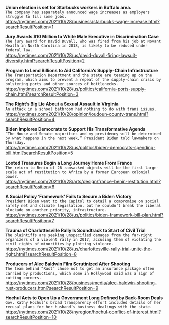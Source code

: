 **Union election is set for Starbucks workers in Buffalo area.**\
`The company has separately announced wage increases as employers struggle to fill some jobs.`\
https://nytimes.com/2021/10/28/business/starbucks-wage-increase.html?searchResultPosition=1

**Jury Awards $10 Million to White Male Executive in Discrimination Case**\
`The jury award for David Duvall, who was fired from his job at Novant Health in North Carolina in 2018, is likely to be reduced under federal law.`\
https://nytimes.com/2021/10/28/us/david-duvall-firing-lawsuit-diversity.html?searchResultPosition=2

**Program to Lend Billions to Aid California’s Supply-Chain Infrastructure**\
`The Transportation Department and the state are teaming up on the program, which aims to prevent a repeat of the supply-chain crisis by bolstering ports and other sources of bottlenecks.`\
https://nytimes.com/2021/10/28/us/politics/california-ports-supply-chain.html?searchResultPosition=3

**The Right’s Big Lie About a Sexual Assault in Virginia**\
`An attack in a school bathroom had nothing to do with trans issues.`\
https://nytimes.com/2021/10/28/opinion/loudoun-county-trans.html?searchResultPosition=4

**Biden Implores Democrats to Support His Transformative Agenda**\
`“The House and Senate majorities and my presidency will be determined by what happens in the next week,” President Biden told lawmakers on Thursday.`\
https://nytimes.com/2021/10/28/us/politics/biden-democrats-spending-bill.html?searchResultPosition=5

**Looted Treasures Begin a Long Journey Home From France**\
`The return to Benin of 26 ransacked objects will be the first large-scale act of restitution to Africa by a former European colonial power.`\
https://nytimes.com/2021/10/28/arts/design/france-benin-restitution.html?searchResultPosition=6

**A Social Policy ‘Framework’ Fails to Secure a Biden Victory**\
`President Biden went to the Capitol to detail a compromise on social safety net and climate legislation, but he couldn’t break the liberal blockade on another priority, infrastructure.`\
https://nytimes.com/2021/10/28/us/politics/biden-framework-bill-plan.html?searchResultPosition=7

**Trauma of Charlottesville Rally Is Soundtrack to Start of Civil Trial**\
`The plaintiffs are seeking unspecified damages from the far-right organizers of a violent rally in 2017, accusing them of violating the civil rights of minorities by plotting violence.`\
https://nytimes.com/2021/10/28/us/charlottesville-rally-trial-unite-the-right.html?searchResultPosition=8

**Producers of Alec Baldwin Film Scrutinized After Shooting**\
`The team behind “Rust” chose not to get an insurance package often carried by productions, which some in Hollywood said was a sign of cutting corners.`\
https://nytimes.com/2021/10/28/business/media/alec-baldwin-shooting-rust-producers.html?searchResultPosition=9

**Hochul Acts to Open Up a Government Long Defined by Back-Room Deals**\
`Gov. Kathy Hochul’s broad transparency effort included details of her recusal plans for her husband’s business dealings with the state.`\
https://nytimes.com/2021/10/28/nyregion/hochul-conflict-of-interest.html?searchResultPosition=10


